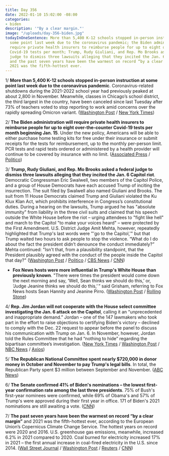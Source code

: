 ```yaml
---
title: Day 356
date: 2022-01-10 15:02:00 -08:00
categories:
- biden
description: '"By a clear margin."'
image: "/uploads/day-356-biden.jpg"
todayInOneSentence: More than 5,400 K-12 schools stopped in-person instruction at
  some point last week due to the coronavirus pandemic; the Biden administration will
  require private health insurers to reimburse people for up to eight over-the-counter
  Covid-19 tests per month; Trump, Rudy Giuliani, and Rep. Mo Brooks asked a federal
  judge to dismiss three lawsuits alleging that they incited the Jan. 6 Capitol riot;
  and the past seven years have been the warmest on record “by a clear margin” and
  2021 was the fifth-hottest ever.
---
```


1/ **More than 5,400 K-12 schools stopped in-person instruction at some point last week due to the coronavirus pandemic**. Coronavirus-related shutdowns during the 2021-2022 school year had previously peaked at about 2,800 in November. Meanwhile, classes in Chicago’s school district, the third largest in the country, have been canceled since last Tuesday after 73% of teachers voted to stop reporting to work amid concerns over the rapidly spreading Omicron variant. ([Washington Post](https://www.washingtonpost.com/nation/2022/01/10/covid-omicron-variant-live-updates/#link-DHB5BUKPFRCKBORGNBWIXJEWVA) / [New York Times](https://www.nytimes.com/2022/01/09/us/chicago-public-schools-classes-cancelled.html))

2/ **The Biden administration will require private health insurers to reimburse people for up to eight over-the-counter Covid-19 tests per month beginning Jan. 15**. Under the new policy, Americans will be able to either purchase home testing kits for free under their insurance or submit receipts for the tests for reimbursement, up to the monthly per-person limit. PCR tests and rapid tests ordered or administered by a health provider will continue to be covered by insurance with no limit. ([Associated Press](https://apnews.com/article/coronavirus-pandemic-business-health-cb49a8458f33a698c3a4f3b721835270) / [Politico](https://www.politico.com/news/2022/01/10/biden-administration-at-home-covid-tests-reimbursement-526853))

3/ **Trump, Rudy Giuliani, and Rep. Mo Brooks asked a federal judge to dismiss three lawsuits alleging that they incited the Jan. 6 Capitol riot**. Democratic Congressman Eric Swalwell, two members of the Capitol Police, and a group of House Democrats have each accused Trump of inciting the insurrection. The suit filed by Swalwell also named Giuliani and Brooks. The suit from 11 House Democrats claimed Trump and Giuliani violated the Ku Klux Klan Act, which prohibits interference in Congress’s constitutional duties. During a hearing on the lawsuits, Trump argued he has "absolute immunity" from liability in the three civil suits and claimed that his speech outside the White House before the riot – urging attendees to "fight like hell" and march to the Capitol "to make your voices heard" – were protected by the First Amendment. U.S. District Judge Amit Mehta, however, repeatedly highlighted that Trump's last words were "'go to the Capitol,'" but that Trump waited two hours to ask people to stop the violence. “What do I do about the fact the president didn’t denounce the conduct immediately?” Mehta continued: "Isn't that, from a plausibility standpoint, that the President plausibly agreed with the conduct of the people inside the Capitol that day?" ([Washington Post](https://www.washingtonpost.com/dc-md-va/2022/01/10/jan6-lawsuits-trump-hearing/) / [Politico](https://www.politico.com/news/2022/01/10/trump-immunity-jan-6-526839) / [CBS News](https://www.cbsnews.com/news/trump-january-6-lawsuits-democrats-capitol-police/) / [CNN](https://www.cnn.com/2022/01/10/politics/trump-civil-liability-insurrection-court-hearing/index.html))

* **Fox News hosts were more influential in Trump's White House than previously known**. "There were times the president would come down the next morning and say, ‘Well, Sean thinks we should do this,’ or, ‘Judge Jeanine thinks we should do this,’ ” said Grisham, referring to Fox News hosts Sean Hannity and Jeanine Pirro. ([Washington Post](https://www.washingtonpost.com/politics/trump-cable-cabinet/2022/01/09/96fac488-6fe6-11ec-b9fc-b394d592a7a6_story.html) / [Rolling Stone](https://www.rollingstone.com/politics/politics-news/fox-news-advise-trump-white-house-1281740/))

4/ **Rep. Jim Jordan will not cooperate with the House select committee investigating the Jan. 6 attack on the Capitol**, calling it an “unprecedented and inappropriate demand.” Jordan – one of the 147 lawmakers who took part in the effort to raise objections to certifying Biden's victory – declined to comply with the Dec. 22 request to appear before the panel to discuss his communication with Trump on Jan. 6. In November, however, Jordan told the Rules Committee that he had “nothing to hide” regarding the bipartisan committee’s investigation. ([New York Times](https://www.nytimes.com/2022/01/09/us/politics/jim-jordan-jan-6-panel.html) / [Washington Post](https://www.washingtonpost.com/politics/2022/01/10/jim-jordan-jan-6-committee-refuse/) / [NBC News](https://www.nbcnews.com/politics/congress/rep-jim-jordan-close-trump-ally-signals-he-won-t-n1287231) / [Axios](https://www.axios.com/jim-jordan-jan-6-panel-capitol-riot-ad422f5b-033f-40c1-b0b3-22fd5b275592.html))

5/ **The Republican National Committee spent nearly $720,000 in donor money in October and November to pay Trump's legal bills**. In total, the Republican Party spent $3 million between September and November. ([ABC News](https://abcnews.go.com/Politics/year-election-rnc-spending-hundreds-thousands-cover-trumps/story?id=82114367))

6/ **The Senate confirmed 41% of Biden's nominations – the lowest first-year confirmation rate among the last three presidents**. 75% of Bush's first-year nominees were confirmed, while 69% of Obama's and 57% of Trump's were approved during their first year in office. 171 of Biden's 2021 nominations are still awaiting a vote. ([CNN](https://www.cnn.com/2022/01/09/politics/biden-senate-confirmation-numbers/index.html))

7/ **The past seven years have been the warmest on record “by a clear margin”** and 2021 was the fifth-hottest ever, according to the European Union’s Copernicus Climate Change Service. The hottest years on record were 2020 and 2016. U.S. greenhouse gas emissions, meanwhile, increased 6.2% in 2021 compared to 2020. Coal burned for electricity increased 17% in 2021 – the first annual increase in coal-fired electricity in the U.S. since 2014. ([Wall Street Journal](https://www.wsj.com/articles/past-7-years-have-been-hottest-on-record-eu-climate-report-says-11641845646?mod=hp_listc_pos2) / [Washington Post](https://www.washingtonpost.com/climate-environment/2022/01/10/us-emissions-surged-2021-putting-nation-further-off-track-its-climate-targets/) / [Reuters](https://www.reuters.com/markets/commodities/eu-scientists-call-action-greenhouse-gas-levels-hit-high-2021-2022-01-10/) / [CNN](https://www.cnn.com/2022/01/10/politics/us-fossil-fuel-emissions-coal-increased-2021-climate/index.html))